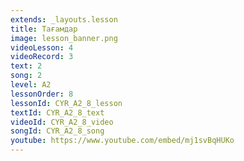 ```yaml
---
extends: _layouts.lesson
title: Тағамдар
image: lesson_banner.png
videoLesson: 4
videoRecord: 3
text: 2
song: 2
level: A2
lessonOrder: 8
lessonId: CYR_A2_8_lesson
textId: CYR_A2_8_text
videoId: CYR_A2_8_video
songId: CYR_A2_8_song
youtube: https://www.youtube.com/embed/mj1svBqHUKo
---
```

